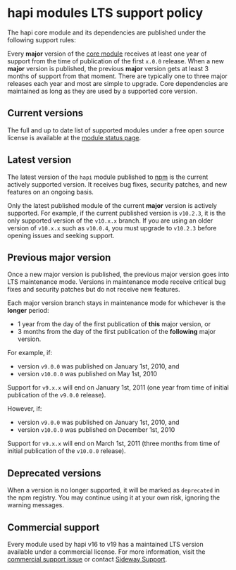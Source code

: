 # **hapi** modules LTS support policy

The hapi core module and its dependencies are published under the following support rules:

Every **major** version of the [core module](https://github.com/hapijs/hapi) receives at least one year of support from the time of publication of the first `x.0.0` release. When a new **major** version is published, the previous **major** version gets at least 3 months of support from that moment. There are typically one to three major releases each year and most are simple to upgrade. Core dependencies are maintained as long as they are used by a supported core version.

## Current versions

The full and up to date list of supported modules under a free open source license is available at the [module status page](https://hapi.dev/resources/status/).

## Latest version

The latest version of the `hapi` module published to [npm](https://www.npmjs.com/package/hapi) is the current actively supported version. It receives bug fixes, security patches, and new features on an ongoing basis.

Only the latest published module of the current **major** version is actively supported. For example, if the current published version is `v10.2.3`, it is the only supported version of the `v10.x.x` branch. If you are using an older version of `v10.x.x` such as `v10.0.4`, you must upgrade to `v10.2.3` before opening issues and seeking support.

## Previous **major** version

Once a new major version is published, the previous major version goes into LTS maintenance mode. Versions in maintenance mode receive critical bug fixes and security patches but do not receive new features.

Each major version branch stays in maintenance mode for whichever is the **longer** period:
- 1 year from the day of the first publication of **this** major version, or
- 3 months from the day of the first publication of the **following** major version.

For example, if:
- version `v9.0.0` was published on January 1st, 2010, and
- version `v10.0.0` was published on May 1st, 2010

Support for `v9.x.x` will end on January 1st, 2011 (one year from time of initial publication of the `v9.0.0` release).

However, if:
- version `v9.0.0` was published on January 1st, 2010, and
- version `v10.0.0` was published on December 1st, 2010

Support for `v9.x.x` will end on March 1st, 2011 (three months from time of initial publication of the `v10.0.0` release).

## Deprecated versions

When a version is no longer supported, it will be marked as `deprecated` in the npm registry. You may continue using it at your own risk, ignoring the warning messages.

## Commercial support

Every module used by hapi v16 to v19 has a maintained LTS version available under a commercial license. For more information, visit the [commercial support issue](https://github.com/hapijs/hapi/issues/4114) or contact [Sideway Support](mailto:support@sideway.com).
